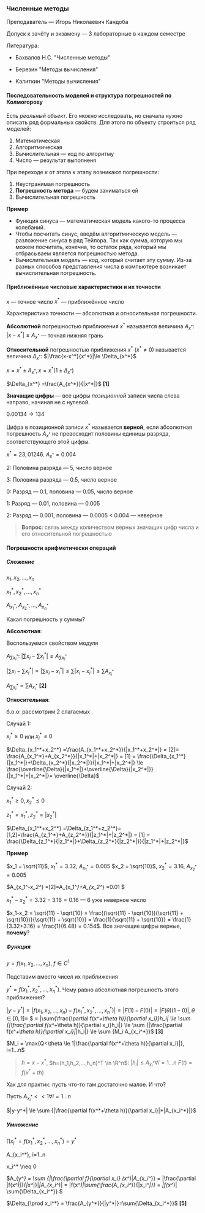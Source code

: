 ### Численные методы

Преподаватель — Игорь Николаевич Кандоба

Допуск к зачёту и экзамену — 3 лабораторные в каждом семестре

Литература:

- Бахвалов Н.С. "Численные методы"

- Березин "Методы вычисления"

- Калиткин "Методы вычисления"

  

#### Последовательность моделей и структура погрешностей по Колмогорову

Есть *реальный объект*. Его можно исследовать, но сначала нужно описать ряд формальных свойств. Для этого по объекту строиться ряд моделей:

1. Математическая
2. Алгоритмическая
3. Вычислительная — код по алгоритму
4.  Число — результат выполненя

При переходе к от этапа к этапу возникают погрешности:

1. Неустранимая погрешность
2. **Погрешность метода** — будем заниматься ей
3. Вычислительная погрешность



**Пример**

- Функция синуса — математическая модель какого-то процесса колебаний.
- Чтобы посчитать синус, введём алгоритмическую модель — разложение синуса в ряд Тейлора. Так как сумма, которую мы можем посчитать, конечна, то остаток ряда, который мы отбрасываем является погрешностью метода.
- Вычислительная модель — код, который считает эту сумму. Из-за разных способов представления числа в компьютере возникает вычислительная погрешность.



#### Приближённые числовые характеристики и их точности

$x$  — точное число
$x^*$ — приближённое число

Характеристика точности — абсолютная и относительная погрешности.

**Абсолютной** погрешностью приближения $x^*$ называется величина $A_{x^*}$: $|x-x^*|\le A_{x^*}$ — точная нижняя грань

**Относительной** погрешностью приближения $x^*$ $(x^* \neq 0)$ называется величина $\Delta_{x^*}$: $|\frac{x-x^*}{x^*}|\le \Delta_{x^*}$ 

$x = x^* \pm A_{x^*}, x = x^*(1\pm\Delta_{x^*})$

$\Delta_{x^*} =\frac{A_{x^*}}{|x^*|}$ **[1]**

**Значащие цифры** — все цифры *позиционной* записи числа слева направо, начиная не с нулевой.

$0.00134 \rightarrow 134$

Цифра в позиционной записи $x^*$ называется **верной**, если абсолютная погрешность $A_{x^*}$ не превосходит половины единицы разряда, соответствующего этой цифры.

$x^*=23,01246$. $A_{x^*} = 0.004$

2: Половина разряда — 5, число верное

3: Половина разряда — 0.5, число верное

0: Разряд — 0.1, половина — 0.05, число верное

1: Разряд — 0.01, половина — 0.005

2: Разряд — 0.001, половина — 0.0005 < 0.004 — неверное



> **Вопрос**: связь между количеством верных значащих цифр числа и его относительной погрешностью



#### Погрешности арифметически операций

##### Сложение

$x_1,x_2,…,x_n$

$x_1^*,x_2^*,…,x_n^*$

$A_{x_1^*},A_{x_2^*},…,A_{x_n^*}$

Какая погрешность у суммы?

**Абсолютная**:

Воспользуемся свойством модуля

$A_{\sum{x_i^*}}$: $|\sum{x_i}-\sum{x_i^*}| \le A_{\sum{x_i^*}}$

$|\sum{x_i}-\sum{x_i^*}| = |\sum{x_i - x_i^*}| \le \sum{|x_i - x_i^*|} \le \sum{A_{x_i^*}}$

$A_{\sum{x_i^*}} = \sum{A_{x_i^*}}$ **[2]**

**Относительная**:

б.о.о: рассмотрим 2 слагаемых

Случай 1:

$x_i^* \ge 0$ или $x_i^* \le 0$ 

$\Delta_{x_1^*+x_2^*} =\frac{A_{x_1^*+x_2^*}}{|x_1^*+x_2^*|} = [2]= \frac{A_{x_1^*}+A_{x_2^*}}{|x_1^*|+|x_2^*|} = [1] = \frac{\Delta_{x_1^*}{|x_1^*|}+\Delta_{x_2^*}{|x_2^*|}}{|x_1^*|+|x_2^*|} \le  \frac{\overline{\Delta}{|x_1^*|}+\overline{\Delta}{|x_2^*|}}{|x_1^*|+|x_2^*|}= \overline{\Delta}$

Случай 2:

$x_1^* \ge 0, x_2^* \le 0$ 

$z_1^*=x_1^*, z_2^* = |x_2^*|$

$\Delta_{x_1^*+x_2^*} =\Delta_{z_1^*+z_2^*}=[1,2]=\frac{A_{z_1^*}+A_{z_2^*}}{|z_1^*|+|z_2^*|} = [1] = \frac{\Delta_{z_1^*}{|z_1^*|}+\Delta_{z_2^*}{|z_2^*|}}{|z_1^*|+|z_2^*|}$



**Пример**

$x_1 = \sqrt{11}$, $x_1^* = 3.32$, $A_{x_1^*} = 0.005$
$x_2 = \sqrt{10}$, $x_2^* = 3.16$, $A_{x_2^*} = 0.005$


$A_{x_1^*-x_2^*} =[2]=A_{x_1^*}+A_{x_2^*} =0.01 $


$x_1^*-x_2^* = 3.32 - 3.16 = 0.16$ — 6 уже неверное число

$x_1-x_2 = \sqrt{11} - \sqrt{10} = \frac{(\sqrt{11} - \sqrt{10})(\sqrt{11} + \sqrt{10})}{\sqrt{11} + \sqrt{10}} = \frac{1}{\sqrt{11} + \sqrt{10}} = \frac{1}{3.32+3.16} = \frac{1}{6.48} = 0.154$. Все значащие цифры верные, **почему**?

##### Функция

$y=f(x_1,x_2,…,x_n)$, $f\in C^1$

Подставим вместо чисел их приближения

$y^*=f(x_1^*,x_2^*,…,x_n^*)$. Чему равно абсолютная погрешность этого приближения?

$|y-y^*| = |f(x_1,x_2,…,x_n)-f(x_1^*,x_2^*,…,x_n^*)| = |F(1) - F(0)| = |F(\theta)(1-0)|, \theta \in [0,1] =$ $ = |\sum{\frac{\partial f(x^*+\theta h)}{\partial x_i}}h_i| \le \sum {|\frac{\partial f(x^*+\theta h)}{\partial x_i}h_i|} \le \sum {|\frac{\partial f(x^*+\theta h)}{\partial x_i}|*|h_i|} \le \sum {M_i A_{x_i^*}}$ **[3]** 

$M_i = \max{Q<\theta \le 1|\frac{\partial f(x^*+\theta h)}{\partial x_i}|}, i=1...n$

> $h=x-x^*$, $h=(h_1,h_2,...,h_n)^T \in \R^n$: $|h_i| \le A_{x_i^*} \forall i=1...n$
> $F(t) = f(x^*+th)$

Хак для практик: пусть что-то там достаточно малое. И что?

Пусть $A_{x_i^*} << 1 \forall i=1…n$

$|y-y^*| \le \sum {|\frac{\partial f(x^*+\theta h)}{\partial x_i}|*|A_{x_i^*}|}$

##### Умножение

$\prod x_i^* = f(x_1^*, x_2^*,...,x_n^*) = y^*$

A_{x_i^*}, i=1..n

x_i^* \neq 0

$A_{y^*} = \sum {|\frac{\partial f}{\partial x_i} (x^*)|*A_{x_i^*}} = |\frac{\partial |f(x^*)|}{|x^*|}|*|A_{x_i^*}| = |f(x^*)|\sum{\frac{A_{x_i^*}}{|x_i^*|}} = |f(x^*)| \sum{\Delta_{x_i^*}} $

$\Delta_{\prod x_i^*} = \frac{A_{y^*}}{|y^*|}=\sum{\Delta_{x_i^*}}$ **[5]**